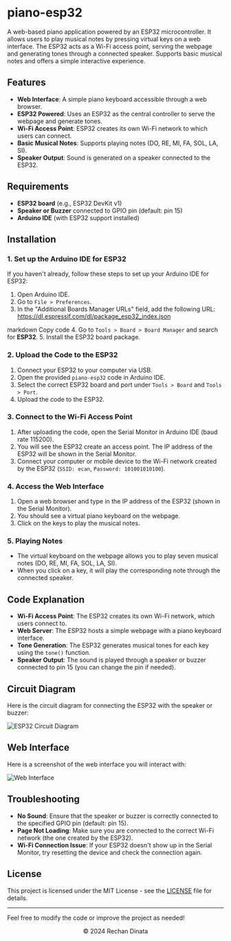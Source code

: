 # piano-esp32

A web-based piano application powered by an ESP32 microcontroller. It allows users to play musical notes by pressing virtual keys on a web interface. The ESP32 acts as a Wi-Fi access point, serving the webpage and generating tones through a connected speaker. Supports basic musical notes and offers a simple interactive experience.

## Features
- **Web Interface**: A simple piano keyboard accessible through a web browser.
- **ESP32 Powered**: Uses an ESP32 as the central controller to serve the webpage and generate tones.
- **Wi-Fi Access Point**: ESP32 creates its own Wi-Fi network to which users can connect.
- **Basic Musical Notes**: Supports playing notes (DO, RE, MI, FA, SOL, LA, SI).
- **Speaker Output**: Sound is generated on a speaker connected to the ESP32.

## Requirements
- **ESP32 board** (e.g., ESP32 DevKit v1)
- **Speaker or Buzzer** connected to GPIO pin (default: pin 15)
- **Arduino IDE** (with ESP32 support installed)

## Installation

### 1. Set up the Arduino IDE for ESP32
If you haven't already, follow these steps to set up your Arduino IDE for ESP32:

1. Open Arduino IDE.
2. Go to `File > Preferences`.
3. In the "Additional Boards Manager URLs" field, add the following URL:
https://dl.espressif.com/dl/package_esp32_index.json

markdown
Copy code
4. Go to `Tools > Board > Board Manager` and search for **ESP32**.
5. Install the ESP32 board package.

### 2. Upload the Code to the ESP32

1. Connect your ESP32 to your computer via USB.
2. Open the provided `piano-esp32` code in Arduino IDE.
3. Select the correct ESP32 board and port under `Tools > Board` and `Tools > Port`.
4. Upload the code to the ESP32.

### 3. Connect to the Wi-Fi Access Point

1. After uploading the code, open the Serial Monitor in Arduino IDE (baud rate 115200).
2. You will see the ESP32 create an access point. The IP address of the ESP32 will be shown in the Serial Monitor.
3. Connect your computer or mobile device to the Wi-Fi network created by the ESP32 (`SSID: ecan`, `Password: 101001010100`).

### 4. Access the Web Interface

1. Open a web browser and type in the IP address of the ESP32 (shown in the Serial Monitor).
2. You should see a virtual piano keyboard on the webpage.
3. Click on the keys to play the musical notes.

### 5. Playing Notes
- The virtual keyboard on the webpage allows you to play seven musical notes (DO, RE, MI, FA, SOL, LA, SI).
- When you click on a key, it will play the corresponding note through the connected speaker.

## Code Explanation

- **Wi-Fi Access Point**: The ESP32 creates its own Wi-Fi network, which users connect to.
- **Web Server**: The ESP32 hosts a simple webpage with a piano keyboard interface.
- **Tone Generation**: The ESP32 generates musical tones for each key using the `tone()` function.
- **Speaker Output**: The sound is played through a speaker or buzzer connected to pin 15 (you can change the pin if needed).

## Circuit Diagram

Here is the circuit diagram for connecting the ESP32 with the speaker or buzzer:

![ESP32 Circuit Diagram](https://a.top4top.io/p_3282v9r9x1.png)

## Web Interface

Here is a screenshot of the web interface you will interact with:

![Web Interface](https://j.top4top.io/p_328246b3g1.jpg)

## Troubleshooting
- **No Sound**: Ensure that the speaker or buzzer is correctly connected to the specified GPIO pin (default: pin 15).
- **Page Not Loading**: Make sure you are connected to the correct Wi-Fi network (the one created by the ESP32).
- **Wi-Fi Connection Issue**: If your ESP32 doesn't show up in the Serial Monitor, try resetting the device and check the connection again.

## License
This project is licensed under the MIT License - see the [LICENSE](LICENSE) file for details.

---

Feel free to modify the code or improve the project as needed!

<p align="center">©️ 2024 Rechan Dinata</p>
